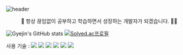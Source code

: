 ![header](https://capsule-render.vercel.app/api?type=cylinder&color=auto&height=100&section=header&text=Gyejin-Github!%&fontSize=60)

<p align="center">
🚀 항상 끊임없이 공부하고 학습하면서 성장하는 개발자가 되겠습니다.  👩‍🚀
</p>


![Gyejin's GitHub stats](https://github-readme-stats.vercel.app/api?username=Gye-jin&show_icons=true&theme=radical)
[![Solved.ac프로필](http://mazassumnida.wtf/api/generate_badge?boj=jkj94627)](https://solved.ac/jkj94627)





<div>
<div align="left">
사용 기술 : 
<img src="https://img.shields.io/badge/Java-007396?style=flat-square&logo=Java&logoColor=white" />
<img src="https://img.shields.io/badge/Spring Boot-6DB33F?style=flat&logo=Spring Boot&logoColor=white"/>
<img src="https://img.shields.io/badge/Python-3776AB?style=flat&logo=Python&logoColor=white"/>
<img src="https://img.shields.io/badge/Jupyter-F37626?style=flat&logo=Jupyter&logoColor=white"/>
<img src="https://img.shields.io/badge/MySQL-4479A1?style=flat&logo=MySQL&logoColor=white"/>
 <img src="https://img.shields.io/badge/Notion-000000?style=flat&logo=Notion&logoColor=white"/>
</div>
 
